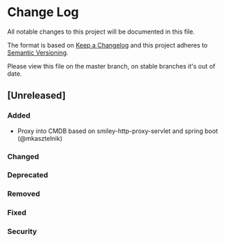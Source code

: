 # Change Log
All notable changes to this project will be documented in this file.

The format is based on [Keep a Changelog](http://keepachangelog.com/)
and this project adheres to [Semantic Versioning](http://semver.org/).

Please view this file on the master branch, on stable branches it's out of date.

## [Unreleased]

### Added
- Proxy into CMDB based on smiley-http-proxy-servlet and spring boot (@mkasztelnik)

### Changed

### Deprecated

### Removed

### Fixed

### Security

